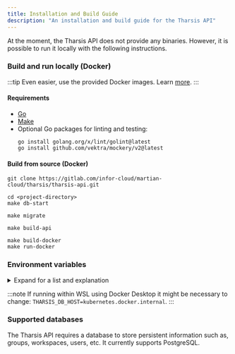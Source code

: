 ```yaml
---
title: Installation and Build Guide
description: "An installation and build guide for the Tharsis API"
---
```


At the moment, the Tharsis API does not provide any binaries. However, it is possible to run it locally with the following instructions.

### Build and run locally (Docker)

:::tip
Even easier, use the provided Docker images. Learn [more](../docker/install.md).
:::

#### Requirements

- [Go](https://go.dev/doc/install)
- [Make](https://www.gnu.org/software/make/)
- Optional Go packages for linting and testing:
  ```shell showLineNumbers
  go install golang.org/x/lint/golint@latest
  go install github.com/vektra/mockery/v2@latest
  ```

#### Build from source (Docker)

```shell title="Git clone the project to the local machine"
git clone https://gitlab.com/infor-cloud/martian-cloud/tharsis/tharsis-api.git
```

```shell showLineNumbers title="Start the PostgreSQL database"
cd <project-directory>
make db-start
```

```shell title="Prepare the database"
make migrate
```

```shell title="Build the API binary"
make build-api
```

```shell showLineNumbers title="Build the API Docker image and run it"
make build-docker
make run-docker
```

### Environment variables

<details><summary>Expand for a list and explanation</summary>

|                                                     Name |        Generic Value        | Description                                                      |
| -------------------------------------------------------: | :-------------------------: | ---------------------------------------------------------------- |
|                   `THARSIS_OAUTH_PROVIDERS_0_ISSUER_URL` |              -              | Configured OIDC provider's issuer URL.                           |
|                    `THARSIS_OAUTH_PROVIDERS_0_CLIENT_ID` |              -              | Client ID for identity provider.                                 |
|               `THARSIS_OAUTH_PROVIDERS_0_USERNAME_CLAIM` |              -              | Supported username claim.                                        |
|                        `THARSIS_OAUTH_PROVIDERS_0_SCOPE` |              -              | OAuth scopes used by the Tharsis UI.                             |
|                   `THARSIS_OAUTH_PROVIDERS_0_LOGOUT_URL` |              -              | Logout URL for the Tharsis UI.                                   |
|                              `THARSIS_TFE_LOGIN_ENABLED` |            true             | Boolean specifying if Terraform Login is enabled.                |
|                            `THARSIS_TFE_LOGIN_CLIENT_ID` |              -              | Client ID for Terraform login.                                   |
|                               `THARSIS_TFE_LOGIN_SCOPES` |              -              | Login scopes for Terraform login.                                |
|                               `THARSIS_ADMIN_USER_EMAIL` |              -              | Email for the default API admin user if one is to be created.    |
|                                    `THARSIS_DB_PASSWORD` |          postgres           | The clear-text password for the PostgreSQL database.             |
|                                    `THARSIS_DB_USERNAME` |          postgres           | The username for the PostgreSQL database.                        |
|                              `THARSIS_DB_PASSWORD_CRYPT` |              -              | Encrypted version of the password for the PostgreSQL database.   |
|                                `THARSIS_DB_PASSWORD_ARN` |            none             | The Amazon Resource Number (ARN) where DB password is stored.    |
|                                        `THARSIS_DB_NAME` |           tharsis           | Username for PostgreSQL database.                                |
|                                        `THARSIS_DB_HOST` |          localhost          | Host address the database container binds to.                    |
|                                        `THARSIS_DB_PORT` |            5432             | Port number where API connects with the database.                |
|                                    `THARSIS_DB_SSL_MODE` |            false            | Boolean indicating if database uses SSL.                         |
|                       `THARSIS_OBJECT_STORE_PLUGIN_TYPE` |           aws_s3            | Object store plugin type.                                        |
|                `THARSIS_OBJECT_STORE_PLUGIN_DATA_BUCKET` |              -              | Name of the bucket where objects will be stored.                 |
|                `THARSIS_OBJECT_STORE_PLUGIN_DATA_REGION` |              -              | Region where the object store is hosted.                         |
|     `THARSIS_OBJECT_STORE_PLUGIN_DATA_AWS_ACCESS_KEY_ID` |              -              | AWS access key ID used to access the object store.               |
| `THARSIS_OBJECT_STORE_PLUGIN_DATA_AWS_SECRET_ACCESS_KEY` |              -              | AWS secret access key used to access the object store.           |
|              `THARSIS_OBJECT_STORE_PLUGIN_DATA_ENDPOINT` |    http://localhost:9000    | URL to the object store.                                         |
|                       `THARSIS_JWS_PROVIDER_PLUGIN_TYPE` |              -              | JSON Web Signature (JWS) provider plugin type.                   |
|                `THARSIS_JWS_PROVIDER_PLUGIN_DATA_KEY_ID` |              -              | JWS provider key ID.                                             |
|                `THARSIS_JWS_PROVIDER_PLUGIN_DATA_REGION` |              -              | Region where plugin is hosted.                                   |
|                     `THARSIS_JOB_DISPATCHER_PLUGIN_TYPE` |           docker            | Type of job executor plugin: kubernetes, ecs, docker, local.     |
|             `THARSIS_JOB_DISPATCHER_PLUGIN_DATA_API_URL` |    http://localhost:8000    | Job dispatcher API URL.                                          |
|                `THARSIS_JOB_DISPATCHER_PLUGIN_DATA_HOST` | unix:///var/run/docker.sock | Host for the job dispatcher.                                     |
|         `THARSIS_JOB_DISPATCHER_PLUGIN_DATA_EXTRA_HOSTS` |              -              | Extra hosts for job executor docker configuration.               |
|               `THARSIS_JOB_DISPATCHER_PLUGIN_DATA_IMAGE` |              -              | Docker image used for the job executor.                          |
|         `THARSIS_JOB_DISPATCHER_PLUGIN_DATA_LOCAL_IMAGE` |            true             | Boolean specifying if job executor image is using a local image. |
|                                        `THARSIS_API_URL` |    http://localhost:8000    | Endpoint where the Tharsis API will be accessible.               |
|                     `THARSIS_SERVICE_ACCOUNT_ISSUER_URL` |    http://localhost:8000    | Issuer URL for Tharsis service account authentication.           |

</details>

:::note
If running within WSL using Docker Desktop it might be necessary to change: `THARSIS_DB_HOST=kubernetes.docker.internal`.
:::

### Supported databases

The Tharsis API requires a database to store persistent information such as, groups, workspaces, users, etc. It currently supports PostgreSQL.
